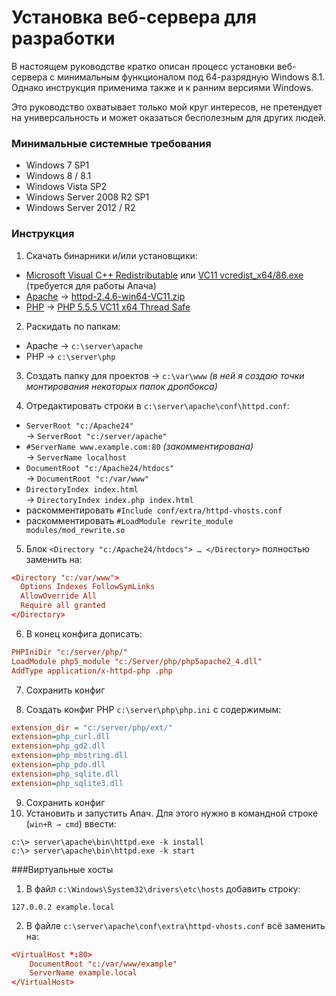 Установка веб-сервера для разработки
====================================

В настоящем руководстве кратко описан процесс установки веб-сервера
с минимальным функционалом под 64-разрядную Windows 8.1.
Однако инструкция применима также и к ранним версиями Windows.

Это руководство охватывает только мой круг интересов, не претендует
на универсальность и может оказаться бесполезным для других людей.

### Минимальные системные требования
+ Windows 7 SP1
+ Windows 8 / 8.1
+ Windows Vista SP2
+ Windows Server 2008 R2 SP1
+ Windows Server 2012 / R2 

### Инструкция
1. Скачать бинарники и/или установщики:
  + [Microsoft Visual C++ Redistributable][0] или [VC11 vcredist_x64/86.exe][01] (требуется для работы Апача)
  + [Apache][1] → [httpd-2.4.6-win64-VC11.zip][11]
  + [PHP][2] → [PHP 5.5.5 VC11 x64 Thread Safe][22]

2. Раскидать по папкам:
  + Apache → `c:\server\apache`
  + PHP → `c:\server\php`

3. Создать папку для проектов → `c:\var\www` *(в ней я создаю точки монтирования некоторых папок дропбокса)*

4. Отредактировать строки в `c:\server\apache\conf\httpd.conf`:
  + `ServerRoot "c:/Apache24"`<br />→ `ServerRoot "c:/server/apache"`
  + `#ServerName www.example.com:80` *(закомментирована)*<br />→ `ServerName localhost`
  + `DocumentRoot "c:/Apache24/htdocs"`<br />→ `DocumentRoot "c:/var/www"`
  + `DirectoryIndex index.html`<br />→ `DirectoryIndex index.php index.html`
  + раскомментировать `#Include conf/extra/httpd-vhosts.conf`
  + раскомментировать `#LoadModule rewrite_module modules/mod_rewrite.so`

5. Блок `<Directory "c:/Apache24/htdocs"> … </Directory>` полностью заменить на:
```conf
<Directory "c:/var/www">
  Options Indexes FollowSymLinks
  AllowOverride All
  Require all granted
</Directory>
```

6. В конец конфига дописать:
```conf
PHPIniDir "c:/server/php/"
LoadModule php5_module "c:/Server/php/php5apache2_4.dll"
AddType application/x-httpd-php .php
```

7. Сохранить конфиг

8. Создать конфиг PHP `c:\server\php\php.ini` с содержимым:
```ini
extension_dir = "c:/server/php/ext/"
extension=php_curl.dll
extension=php_gd2.dll
extension=php_mbstring.dll
extension=php_pdo.dll
extension=php_sqlite.dll
extension=php_sqlite3.dll
```

9. Сохранить конфиг
10. Установить и запустить Апач. Для этого нужно в командной строке (`win+R → cmd`) ввести:
```
c:\> server\apache\bin\httpd.exe -k install
c:\> server\apache\bin\httpd.exe -k start
```

###Виртуальные хосты
1. В файл `c:\Windows\System32\drivers\etc\hosts` добавить строку:
```
127.0.0.2 example.local
```

2. В файле `c:\server\apache\conf\extra\httpd-vhosts.conf` всё заменить на:
```conf
<VirtualHost *:80>
    DocumentRoot "c:/var/www/example"
    ServerName example.local
</VirtualHost>
```

[0]: http://rutracker.org/forum/viewtopic.php?t=3847203 "торрент"
[01]: http://www.microsoft.com/en-us/download/details.aspx?id=30679 "официальный"
[1]: http://www.apachelounge.com/download 
[11]: http://www.apachelounge.com/download/VC11/binaries/httpd-2.4.6-win64-VC11.zip
[2]: http://www.php.net/downloads.php
[22]: http://windows.php.net/downloads/releases/php-5.5.5-Win32-VC11-x64.zip
[3]: http://rutracker.org/forum/viewtopic.php?t=3847203

<!--![alt text](/path/to/img.jpg "Title") -->
